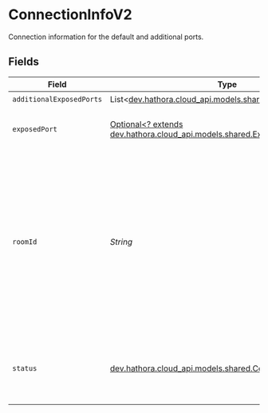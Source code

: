 # ConnectionInfoV2

Connection information for the default and additional ports.


## Fields

| Field                                                                                                                                                                             | Type                                                                                                                                                                              | Required                                                                                                                                                                          | Description                                                                                                                                                                       | Example                                                                                                                                                                           |
| --------------------------------------------------------------------------------------------------------------------------------------------------------------------------------- | --------------------------------------------------------------------------------------------------------------------------------------------------------------------------------- | --------------------------------------------------------------------------------------------------------------------------------------------------------------------------------- | --------------------------------------------------------------------------------------------------------------------------------------------------------------------------------- | --------------------------------------------------------------------------------------------------------------------------------------------------------------------------------- |
| `additionalExposedPorts`                                                                                                                                                          | List<[dev.hathora.cloud_api.models.shared.ExposedPort](../../models/shared/ExposedPort.md)>                                                                                       | :heavy_check_mark:                                                                                                                                                                | N/A                                                                                                                                                                               | [{"host":"1.proxy.hathora.dev","name":"debug","port":72941,"transportType":"tcp"}]                                                                                                |
| `exposedPort`                                                                                                                                                                     | [Optional<? extends dev.hathora.cloud_api.models.shared.ExposedPort>](../../models/shared/ExposedPort.md)                                                                         | :heavy_minus_sign:                                                                                                                                                                | Connection details for an active process.                                                                                                                                         |                                                                                                                                                                                   |
| `roomId`                                                                                                                                                                          | *String*                                                                                                                                                                          | :heavy_check_mark:                                                                                                                                                                | Unique identifier to a game session or match. Use the default system generated ID or overwrite it with your own.<br/>Note: error will be returned if `roomId` is not globally unique. | 2swovpy1fnunu                                                                                                                                                                     |
| `status`                                                                                                                                                                          | [dev.hathora.cloud_api.models.shared.ConnectionInfoV2Status](../../models/shared/ConnectionInfoV2Status.md)                                                                       | :heavy_check_mark:                                                                                                                                                                | `exposedPort` will only be available when the `status` of a room is "active".                                                                                                     | active                                                                                                                                                                            |